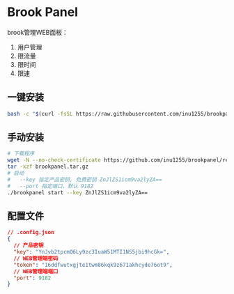 # Brook Panel

brook管理WEB面板：  
1. 用户管理
2. 限流量
3. 限时间
4. 限速

## 一键安装

``` bash
bash -c "$(curl -fsSL https://raw.githubusercontent.com/inu1255/brookpanel/master/install.sh)"
```

## 手动安装

``` bash
# 下载程序
wget -N --no-check-certificate https://github.com/inu1255/brookpanel/releases/download/1.0/brookpanel.tar.gz
tar -xzf brookpanel.tar.gz
# 启动  
# 	--key 指定产品密钥, 免费密钥 ZnJlZS1icm9va2lyZA==
# 	--port 指定端口，默认 9182
./brookpanel start --key ZnJlZS1icm9va2lyZA==
```

## 配置文件

``` json
// .config.json
{
  // 产品密钥
  "key": "YnJvb2tpcmQ6Ly9zc3IuaW51MTI1NS5jbi9hcGk=",
  // WEB管理端密码
  "token": "16ddfwutxgjte1twm86kqk9z671akhcyde76ot9",
  // WEB管理端端口
  "port": 9182
}
```